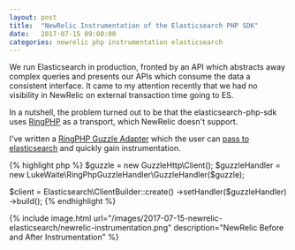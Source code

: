 ```yaml
---
layout: post
title:  "NewRelic Instrumentation of the Elasticsearch PHP SDK"
date:   2017-07-15 09:00:00
categories: newrelic php instrumentation elasticsearch
---
```


We run Elasticsearch in production, fronted by an API which abstracts away complex queries and
presents our APIs which consume the data a consistent interface. It came to my attention
recently that we had no visibility in NewRelic on external transaction time going to ES.

In a nutshell, the problem turned out to be that the elasticsearch-php-sdk uses [RingPHP][ringphp]
as a transport, which NewRelic doesn't support.

I've written a [RingPHP Guzzle Adapter][ringphp_guzzle] which the user can
[pass to elasticsearch][elasticsearch_handler_config] and quickly gain instrumentation.

{% highlight php %}
$guzzle = new GuzzleHttp\Client();
$guzzleHandler  = new LukeWaite\RingPhpGuzzleHandler\GuzzleHandler($guzzle);

$client = Elasticsearch\ClientBuilder::create()
            ->setHandler($guzzleHandler)
            ->build();
{% endhighlight %}

{% include image.html url="/images/2017-07-15-newrelic-elasticsearch/newrelic-instrumentation.png" description="NewRelic Before and After Instrumentation" %}

[ringphp]: https://github.com/guzzle/RingPHP
[ringphp_guzzle]: https://github.com/lukewaite/ringphp-guzzle-handler
[elasticsearch_handler_config]: https://www.elastic.co/guide/en/elasticsearch/client/php-api/current/_configuration.html#_configure_the_http_handler